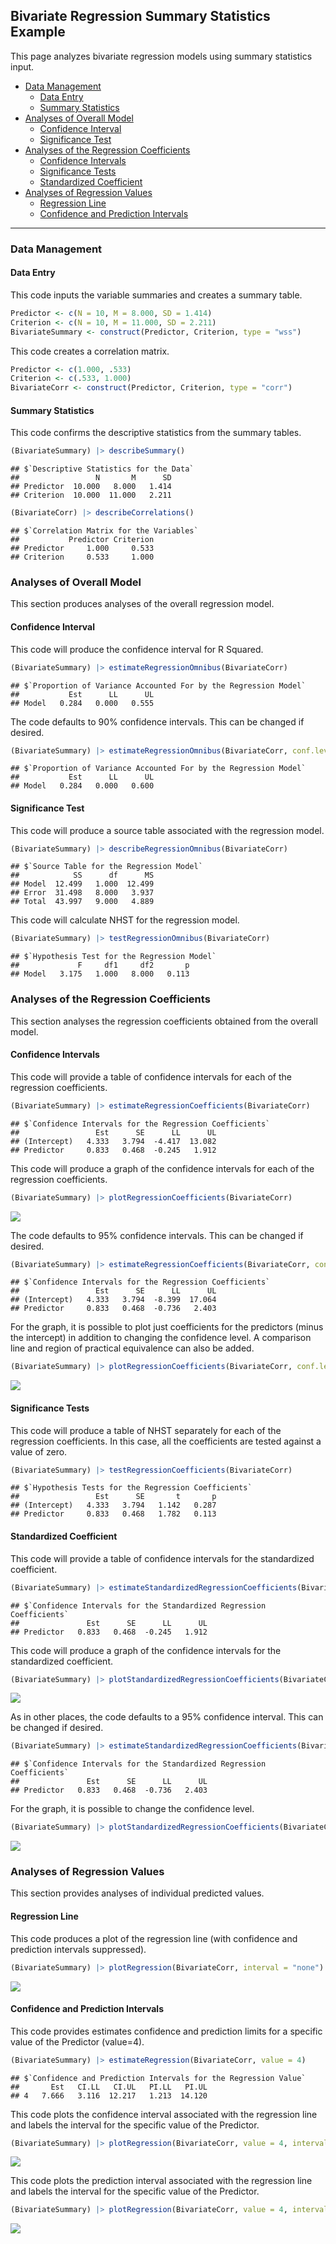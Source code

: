 
## Bivariate Regression Summary Statistics Example

This page analyzes bivariate regression models using summary statistics
input.

- [Data Management](#data-management)
  - [Data Entry](#data-entry)
  - [Summary Statistics](#summary-statistics)
- [Analyses of Overall Model](#analyses-of-overall-model)
  - [Confidence Interval](#confidence-interval)
  - [Significance Test](#significance-test)
- [Analyses of the Regression
  Coefficients](#analyses-of-the-regression-coefficients)
  - [Confidence Intervals](#confidence-intervals)
  - [Significance Tests](#significance-tests)
  - [Standardized Coefficient](#standardized-coefficient)
- [Analyses of Regression Values](#analyses-of-regression-values)
  - [Regression Line](#regression-line)
  - [Confidence and Prediction
    Intervals](#confidence-and-prediction-intervals)

------------------------------------------------------------------------

### Data Management

#### Data Entry

This code inputs the variable summaries and creates a summary table.

``` r
Predictor <- c(N = 10, M = 8.000, SD = 1.414)
Criterion <- c(N = 10, M = 11.000, SD = 2.211)
BivariateSummary <- construct(Predictor, Criterion, type = "wss")
```

This code creates a correlation matrix.

``` r
Predictor <- c(1.000, .533)
Criterion <- c(.533, 1.000)
BivariateCorr <- construct(Predictor, Criterion, type = "corr")
```

#### Summary Statistics

This code confirms the descriptive statistics from the summary tables.

``` r
(BivariateSummary) |> describeSummary()
```

    ## $`Descriptive Statistics for the Data`
    ##                 N       M      SD
    ## Predictor  10.000   8.000   1.414
    ## Criterion  10.000  11.000   2.211

``` r
(BivariateCorr) |> describeCorrelations()
```

    ## $`Correlation Matrix for the Variables`
    ##           Predictor Criterion
    ## Predictor     1.000     0.533
    ## Criterion     0.533     1.000

### Analyses of Overall Model

This section produces analyses of the overall regression model.

#### Confidence Interval

This code will produce the confidence interval for R Squared.

``` r
(BivariateSummary) |> estimateRegressionOmnibus(BivariateCorr)
```

    ## $`Proportion of Variance Accounted For by the Regression Model`
    ##           Est      LL      UL
    ## Model   0.284   0.000   0.555

The code defaults to 90% confidence intervals. This can be changed if
desired.

``` r
(BivariateSummary) |> estimateRegressionOmnibus(BivariateCorr, conf.level = .95)
```

    ## $`Proportion of Variance Accounted For by the Regression Model`
    ##           Est      LL      UL
    ## Model   0.284   0.000   0.600

#### Significance Test

This code will produce a source table associated with the regression
model.

``` r
(BivariateSummary) |> describeRegressionOmnibus(BivariateCorr)
```

    ## $`Source Table for the Regression Model`
    ##            SS      df      MS
    ## Model  12.499   1.000  12.499
    ## Error  31.498   8.000   3.937
    ## Total  43.997   9.000   4.889

This code will calculate NHST for the regression model.

``` r
(BivariateSummary) |> testRegressionOmnibus(BivariateCorr)
```

    ## $`Hypothesis Test for the Regression Model`
    ##             F     df1     df2       p
    ## Model   3.175   1.000   8.000   0.113

### Analyses of the Regression Coefficients

This section analyses the regression coefficients obtained from the
overall model.

#### Confidence Intervals

This code will provide a table of confidence intervals for each of the
regression coefficients.

``` r
(BivariateSummary) |> estimateRegressionCoefficients(BivariateCorr)
```

    ## $`Confidence Intervals for the Regression Coefficients`
    ##                 Est      SE      LL      UL
    ## (Intercept)   4.333   3.794  -4.417  13.082
    ## Predictor     0.833   0.468  -0.245   1.912

This code will produce a graph of the confidence intervals for each of
the regression coefficients.

``` r
(BivariateSummary) |> plotRegressionCoefficients(BivariateCorr)
```

![](figures/Bivariate-Summary-CoefficientsA-1.png)<!-- -->

The code defaults to 95% confidence intervals. This can be changed if
desired.

``` r
(BivariateSummary) |> estimateRegressionCoefficients(BivariateCorr, conf.level = .99)
```

    ## $`Confidence Intervals for the Regression Coefficients`
    ##                 Est      SE      LL      UL
    ## (Intercept)   4.333   3.794  -8.399  17.064
    ## Predictor     0.833   0.468  -0.736   2.403

For the graph, it is possible to plot just coefficients for the
predictors (minus the intercept) in addition to changing the confidence
level. A comparison line and region of practical equivalence can also be
added.

``` r
(BivariateSummary) |> plotRegressionCoefficients(BivariateCorr, conf.level = .99, line = 0, rope = c(-.5, .5), intercept = FALSE)
```

![](figures/Bivariate-Summary-CoefficientsB-1.png)<!-- -->

#### Significance Tests

This code will produce a table of NHST separately for each of the
regression coefficients. In this case, all the coefficients are tested
against a value of zero.

``` r
(BivariateSummary) |> testRegressionCoefficients(BivariateCorr)
```

    ## $`Hypothesis Tests for the Regression Coefficients`
    ##                 Est      SE       t       p
    ## (Intercept)   4.333   3.794   1.142   0.287
    ## Predictor     0.833   0.468   1.782   0.113

#### Standardized Coefficient

This code will provide a table of confidence intervals for the
standardized coefficient.

``` r
(BivariateSummary) |> estimateStandardizedRegressionCoefficients(BivariateCorr)
```

    ## $`Confidence Intervals for the Standardized Regression Coefficients`
    ##               Est      SE      LL      UL
    ## Predictor   0.833   0.468  -0.245   1.912

This code will produce a graph of the confidence intervals for the
standardized coefficient.

``` r
(BivariateSummary) |> plotStandardizedRegressionCoefficients(BivariateCorr)
```

![](figures/Bivariate-Summary-StandardizedA-1.png)<!-- -->

As in other places, the code defaults to a 95% confidence interval. This
can be changed if desired.

``` r
(BivariateSummary) |> estimateStandardizedRegressionCoefficients(BivariateCorr, conf.level = .99)
```

    ## $`Confidence Intervals for the Standardized Regression Coefficients`
    ##               Est      SE      LL      UL
    ## Predictor   0.833   0.468  -0.736   2.403

For the graph, it is possible to change the confidence level.

``` r
(BivariateSummary) |> plotStandardizedRegressionCoefficients(BivariateCorr, conf.level = .99)
```

![](figures/Bivariate-Summary-StandardizedB-1.png)<!-- -->

### Analyses of Regression Values

This section provides analyses of individual predicted values.

#### Regression Line

This code produces a plot of the regression line (with confidence and
prediction intervals suppressed).

``` r
(BivariateSummary) |> plotRegression(BivariateCorr, interval = "none")
```

![](figures/Bivariate-Summary-LineA-1.png)<!-- -->

#### Confidence and Prediction Intervals

This code provides estimates confidence and prediction limits for a
specific value of the Predictor (value=4).

``` r
(BivariateSummary) |> estimateRegression(BivariateCorr, value = 4)
```

    ## $`Confidence and Prediction Intervals for the Regression Value`
    ##       Est   CI.LL   CI.UL   PI.LL   PI.UL
    ## 4   7.666   3.116  12.217   1.213  14.120

This code plots the confidence interval associated with the regression
line and labels the interval for the specific value of the Predictor.

``` r
(BivariateSummary) |> plotRegression(BivariateCorr, value = 4, interval = "confidence")
```

![](figures/Bivariate-Summary-ConfidenceA-1.png)<!-- -->

This code plots the prediction interval associated with the regression
line and labels the interval for the specific value of the Predictor.

``` r
(BivariateSummary) |> plotRegression(BivariateCorr, value = 4, interval = "prediction")
```

![](figures/Bivariate-Summary-ConfidenceB-1.png)<!-- -->
